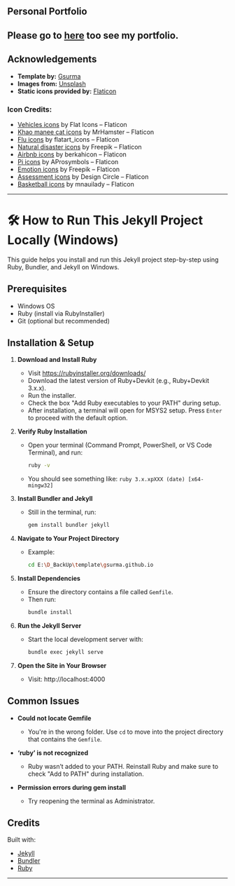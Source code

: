 ## Personal Portfolio

**Please go to** [here](https://KienTran2000.github.io) too see my portfolio.
--------------------------------------------------------------------------------------------------------

## Acknowledgements

- **Template by:** [Gsurma](https://github.com/gsurma)  
- **Images from:** [Unsplash](https://unsplash.com)  
- **Static icons provided by:** [Flaticon](https://www.flaticon.com)

### Icon Credits:
- [Vehicles icons](https://www.flaticon.com/free-icons/vehicles) by Flat Icons – Flaticon  
- [Khao manee cat icons](https://www.flaticon.com/authors/mrhamster) by MrHamster – Flaticon  
- [Flu icons](https://www.flaticon.com/authors/flatart-icons) by flatart_icons – Flaticon  
- [Natural disaster icons](https://www.flaticon.com/authors/freepik) by Freepik – Flaticon  
- [Airbnb icons](https://www.flaticon.com/authors/berkahicon) by berkahicon – Flaticon  
- [Pi icons](https://www.flaticon.com/authors/aprosymbols) by AProsymbols – Flaticon  
- [Emotion icons](https://www.flaticon.com/authors/freepik) by Freepik – Flaticon  
- [Assessment icons](https://www.flaticon.com/authors/design-circle) by Design Circle – Flaticon  
- [Basketball icons](https://www.flaticon.com/authors/mnauilady) by mnauilady – Flaticon
--------------------------------------------------------------------------------------------------------
# 🛠️ How to Run This Jekyll Project Locally (Windows)

This guide helps you install and run this Jekyll project step-by-step using Ruby, Bundler, and Jekyll on Windows.

## Prerequisites
- Windows OS
- Ruby (install via RubyInstaller)
- Git (optional but recommended)

## Installation & Setup

1. **Download and Install Ruby**
   - Visit https://rubyinstaller.org/downloads/
   - Download the latest version of Ruby+Devkit (e.g., Ruby+Devkit 3.x.x).
   - Run the installer.
   - Check the box "Add Ruby executables to your PATH" during setup.
   - After installation, a terminal will open for MSYS2 setup. Press `Enter` to proceed with the default option.

2. **Verify Ruby Installation**
   - Open your terminal (Command Prompt, PowerShell, or VS Code Terminal), and run:
     ```bash
     ruby -v
     ```
   - You should see something like: `ruby 3.x.xpXXX (date) [x64-mingw32]`

3. **Install Bundler and Jekyll**
   - Still in the terminal, run:
     ```bash
     gem install bundler jekyll
     ```

4. **Navigate to Your Project Directory**
   - Example:
     ```bash
     cd E:\D_BackUp\template\gsurma.github.io
     ```

5. **Install Dependencies**
   - Ensure the directory contains a file called `Gemfile`.
   - Then run:
     ```bash
     bundle install
     ```

6. **Run the Jekyll Server**
   - Start the local development server with:
     ```bash
     bundle exec jekyll serve
     ```

7. **Open the Site in Your Browser**
   - Visit: http://localhost:4000

## Common Issues

- **Could not locate Gemfile**
  - You're in the wrong folder. Use `cd` to move into the project directory that contains the `Gemfile`.

- **‘ruby’ is not recognized**
  - Ruby wasn’t added to your PATH. Reinstall Ruby and make sure to check "Add to PATH" during installation.

- **Permission errors during gem install**
  - Try reopening the terminal as Administrator.

## Credits

Built with:
- [Jekyll](https://jekyllrb.com/)
- [Bundler](https://bundler.io/)
- [Ruby](https://www.ruby-lang.org/)

---



